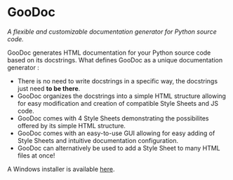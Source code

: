 # GooDoc
<i>A flexible and customizable documentation generator for Python source code.</i>

GooDoc generates HTML documentation for your Python source code based on its docstrings.
What defines GooDoc as a unique documentation generator :
- There is no need to write docstrings in a specific way, the docstrings just need <b>to be there</b>.
- GooDoc organizes the docstrings into a simple HTML structure allowing for easy modification and creation of compatible Style Sheets and JS code.
- GooDoc comes with 4 Style Sheets demonstrating the possibilites offered by its simple HTML structure.
- GooDoc comes with an easy-to-use GUI allowing for easy adding of Style Sheets and intuitive documentation configuration.
- GooDoc can alternatively be used to add a Style Sheet to many HTML files at once!

A Windows installer is available [here](https://github.com/BAR-Rei/GooDoc/releases/download/v1.0/goodocInstall.exe).
